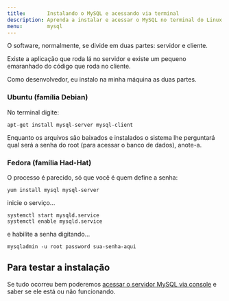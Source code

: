```yaml
---
title:       Instalando o MySQL e acessando via terminal
description: Aprenda a instalar e acessar o MySQL no terminal do Linux.
menu:        mysql
---
```


O software, normalmente, se divide em duas partes: servidor e cliente.

Existe a aplicação que roda lá no servidor e existe um pequeno emaranhado do código que roda no cliente.

Como desenvolvedor, eu instalo na minha máquina as duas partes.


### Ubuntu (família Debian)

No terminal digite:

    apt-get install mysql-server mysql-client

Enquanto os arquivos são baixados e instalados o sistema lhe perguntará qual será a senha do root (para acessar o banco
de dados), anote-a.


### Fedora (família Had-Hat)

O processo é parecido, só que você é quem define a senha:

    yum install mysql mysql-server

inicie o serviço...

    systemctl start mysqld.service
    systemctl enable mysqld.service

e habilite a senha digitando...

    mysqladmin -u root password sua-senha-aqui



Para testar a instalação
---

Se tudo ocorreu bem poderemos [acessar o servidor MySQL via console](../mysql-pelo-terminal)
e saber se ele está ou não funcionando.

